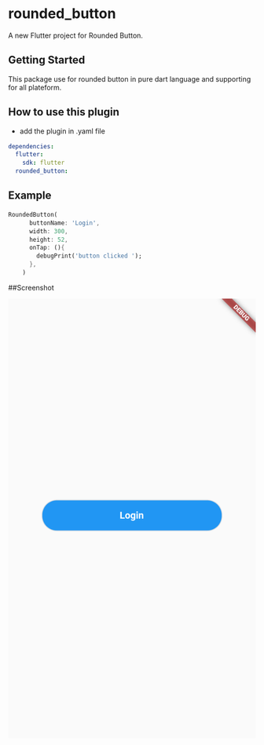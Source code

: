 # rounded_button

A new Flutter project for Rounded Button.

## Getting Started

This package use for rounded button in pure dart language and supporting for all plateform.

## How to use this plugin

* add the plugin in .yaml file
```yaml
dependencies:
  flutter:
    sdk: flutter
  rounded_button:
```

## Example
```dart
RoundedButton(
      buttonName: 'Login',
      width: 300,
      height: 52,
      onTap: (){
        debugPrint('button clicked ');
      },
    )
```

##Screenshot
<p align="center">
  <img src="Screenshot_1629809430.png">
</p>